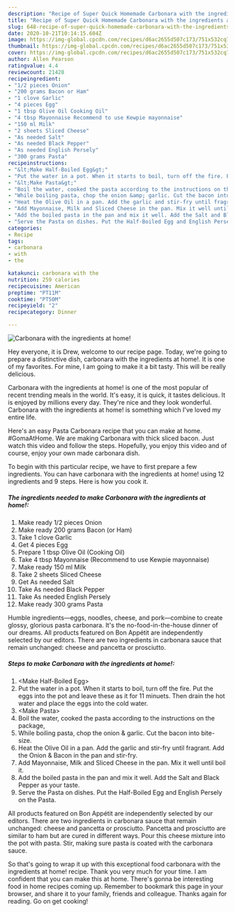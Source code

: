 ```yaml
---
description: "Recipe of Super Quick Homemade Carbonara with the ingredients at home!"
title: "Recipe of Super Quick Homemade Carbonara with the ingredients at home!"
slug: 648-recipe-of-super-quick-homemade-carbonara-with-the-ingredients-at-home
date: 2020-10-21T10:14:15.604Z
image: https://img-global.cpcdn.com/recipes/d6ac2655d507c173/751x532cq70/carbonara-with-the-ingredients-at-home-recipe-main-photo.jpg
thumbnail: https://img-global.cpcdn.com/recipes/d6ac2655d507c173/751x532cq70/carbonara-with-the-ingredients-at-home-recipe-main-photo.jpg
cover: https://img-global.cpcdn.com/recipes/d6ac2655d507c173/751x532cq70/carbonara-with-the-ingredients-at-home-recipe-main-photo.jpg
author: Allen Pearson
ratingvalue: 4.4
reviewcount: 21428
recipeingredient:
- "1/2 pieces Onion"
- "200 grams Bacon or Ham"
- "1 clove Garlic"
- "4 pieces Egg"
- "1 tbsp Olive Oil Cooking Oil"
- "4 tbsp Mayonnaise Recommend to use Kewpie mayonnaise"
- "150 ml Milk"
- "2 sheets Sliced Cheese"
- "As needed Salt"
- "As needed Black Pepper"
- "As needed English Persely"
- "300 grams Pasta"
recipeinstructions:
- "&lt;Make Half-Boiled Egg&gt;"
- "Put the water in a pot. When it starts to boil, turn off the fire. Put the eggs into the pot and leave these as it for 11 minuets. Then drain the hot water and place the eggs into the cold water."
- "&lt;Make Pasta&gt;"
- "Boil the water, cooked the pasta according to the instructions on the package,"
- "While boiling pasta, chop the onion &amp; garlic. Cut the bacon into bite-size."
- "Heat the Olive Oil in a pan. Add the garlic and stir-fry until fragrant. Add the Onion &amp; Bacon in the pan and stir-fry."
- "Add Mayonnaise, Milk and Sliced Cheese in the pan. Mix it well until boil it."
- "Add the boiled pasta in the pan and mix it well. Add the Salt and Black Pepper as your taste."
- "Serve the Pasta on dishes. Put the Half-Boiled Egg and English Persely on the Pasta."
categories:
- Recipe
tags:
- carbonara
- with
- the

katakunci: carbonara with the 
nutrition: 259 calories
recipecuisine: American
preptime: "PT11M"
cooktime: "PT50M"
recipeyield: "2"
recipecategory: Dinner

---
```



![Carbonara with the ingredients at home!](https://img-global.cpcdn.com/recipes/d6ac2655d507c173/751x532cq70/carbonara-with-the-ingredients-at-home-recipe-main-photo.jpg)

Hey everyone, it is Drew, welcome to our recipe page. Today, we're going to prepare a distinctive dish, carbonara with the ingredients at home!. It is one of my favorites. For mine, I am going to make it a bit tasty. This will be really delicious.

Carbonara with the ingredients at home! is one of the most popular of recent trending meals in the world. It's easy, it is quick, it tastes delicious. It is enjoyed by millions every day. They're nice and they look wonderful. Carbonara with the ingredients at home! is something which I've loved my entire life.

Here&#39;s an easy Pasta Carbonara recipe that you can make at home. #GomaAtHome. We are making Carbonara with thick sliced bacon. Just watch this video and follow the steps. Hopefully, you enjoy this video and of course, enjoy your own made carbonara dish.


To begin with this particular recipe, we have to first prepare a few ingredients. You can have carbonara with the ingredients at home! using 12 ingredients and 9 steps. Here is how you cook it.

<!--inarticleads1-->

##### The ingredients needed to make Carbonara with the ingredients at home!:

1. Make ready 1/2 pieces Onion
1. Make ready 200 grams Bacon (or Ham)
1. Take 1 clove Garlic
1. Get 4 pieces Egg
1. Prepare 1 tbsp Olive Oil (Cooking Oil)
1. Take 4 tbsp Mayonnaise (Recommend to use Kewpie mayonnaise)
1. Make ready 150 ml Milk
1. Take 2 sheets Sliced Cheese
1. Get As needed Salt
1. Take As needed Black Pepper
1. Take As needed English Persely
1. Make ready 300 grams Pasta


Humble ingredients—eggs, noodles, cheese, and pork—combine to create glossy, glorious pasta carbonara. It&#39;s the no-food-in-the-house dinner of our dreams. All products featured on Bon Appétit are independently selected by our editors. There are two ingredients in carbonara sauce that remain unchanged: cheese and pancetta or prosciutto. 

<!--inarticleads2-->

##### Steps to make Carbonara with the ingredients at home!:

1. &lt;Make Half-Boiled Egg&gt;
1. Put the water in a pot. When it starts to boil, turn off the fire. Put the eggs into the pot and leave these as it for 11 minuets. Then drain the hot water and place the eggs into the cold water.
1. &lt;Make Pasta&gt;
1. Boil the water, cooked the pasta according to the instructions on the package,
1. While boiling pasta, chop the onion &amp; garlic. Cut the bacon into bite-size.
1. Heat the Olive Oil in a pan. Add the garlic and stir-fry until fragrant. Add the Onion &amp; Bacon in the pan and stir-fry.
1. Add Mayonnaise, Milk and Sliced Cheese in the pan. Mix it well until boil it.
1. Add the boiled pasta in the pan and mix it well. Add the Salt and Black Pepper as your taste.
1. Serve the Pasta on dishes. Put the Half-Boiled Egg and English Persely on the Pasta.


All products featured on Bon Appétit are independently selected by our editors. There are two ingredients in carbonara sauce that remain unchanged: cheese and pancetta or prosciutto. Pancetta and prosciutto are similar to ham but are cured in different ways. Pour this cheese mixture into the pot with pasta. Stir, making sure pasta is coated with the carbonara sauce. 

So that's going to wrap it up with this exceptional food carbonara with the ingredients at home! recipe. Thank you very much for your time. I am confident that you can make this at home. There's gonna be interesting food in home recipes coming up. Remember to bookmark this page in your browser, and share it to your family, friends and colleague. Thanks again for reading. Go on get cooking!
